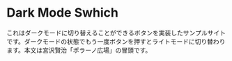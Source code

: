 # Dark Mode Swhich

これはダークモードに切り替えることができるボタンを実装したサンプルサイトです。ダークモードの状態でもう一度ボタンを押すとライトモードに切り替わります。本文は宮沢賢治「ポラーノ広場」の冒頭です。
